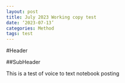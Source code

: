 ```yaml
---
layout: post
title: July 2023 Working copy test
date: ‘2023-07-13’
categories: Method
tags: test
---
```


#Header


##SubHeader 

This is a test of voice to text notebook posting
